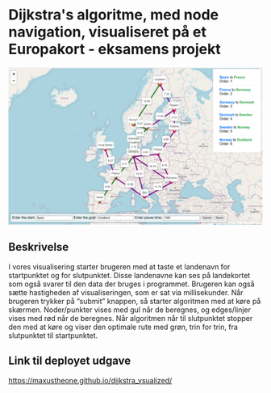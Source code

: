 # Dijkstra's algoritme, med node navigation, visualiseret på et Europakort - eksamens projekt

![Image](./assets/for_exam.png)

## Beskrivelse

I vores visualisering starter brugeren med at taste et landenavn for startpunktet og for slutpunktet. Disse landenavne kan ses på landekortet som også svarer til den data der bruges i programmet. Brugeren kan også sætte hastigheden af visualiseringen, som er sat via millisekunder. Når brugeren trykker på “submit” knappen, så starter algoritmen med at køre på skærmen. Noder/punkter vises med gul når de beregnes, og edges/linjer vises med rød når de beregnes. Når algoritmen når til slutpunktet stopper den med at køre og viser den optimale rute med grøn, trin for trin, fra slutpunktet til startpunktet.

## Link til deployet udgave

https://maxustheone.github.io/dijkstra_vsualized/
